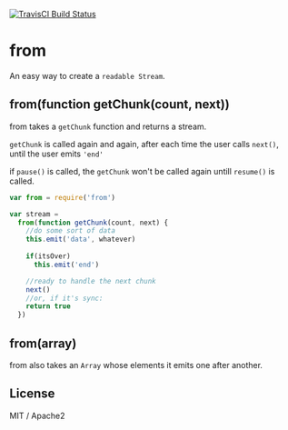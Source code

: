[![TravisCI Build Status](https://travis-ci.org/nmhnmh/from.svg?branch=master)](https://travis-ci.org/nmhnmh/from)

# from

An easy way to create a `readable Stream`.

## from(function getChunk(count, next))

from takes a `getChunk` function and returns a stream.  

`getChunk` is called again and again, after each time the user calls `next()`, 
until the user emits `'end'`

if `pause()` is called, the `getChunk` won't be called again untill `resume()` is called.


```js
var from = require('from')

var stream = 
  from(function getChunk(count, next) {
    //do some sort of data
    this.emit('data', whatever)
    
    if(itsOver)
      this.emit('end')

    //ready to handle the next chunk
    next()
    //or, if it's sync:
    return true 
  })
```

## from(array)

from also takes an `Array` whose elements it emits one after another.

## License
MIT / Apache2
